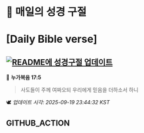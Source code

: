 # 🙏 매일의 성경 구절
# [Daily Bible verse]
## [![README에 성경구절 업데이트](https://github.com/DONGSUKA/first_test/actions/workflows/update-readme-bible.yml/badge.svg)](https://github.com/DONGSUKA/first_test/actions/workflows/update-readme-bible.yml)
<!-- START_BIBLE_VERSE -->
📖 **누가복음 17:5**
> 사도들이 주께 여짜오되 우리에게 믿음을 더하소서 하니

🕊️ _업데이트 시각: 2025-09-19 23:44:32 KST_
  <!-- END_BIBLE_VERSE -->
## GITHUB_ACTION
